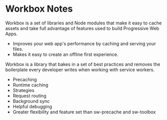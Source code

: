 # Workbox Notes

Workbox is a set of libraries and Node modules that make it easy to cache assets
and take full advantage of features used to build Progressive Web Apps.

- Improves your web app's performance by caching and serving your files.
- Makes it easy to create an offline first experience.

Workbox is a library that bakes in a set of best practices and removes the
boilerplate every developer writes when working with service workers.

- Precaching
- Runtime caching
- Strategies
- Request routing
- Background sync
- Helpful debugging
- Greater flexibility and feature set than sw-precache and sw-toolbox
